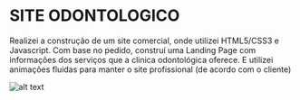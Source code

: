 # SITE ODONTOLOGICO
Realizei a construção de um site comercial, onde utilizei HTML5/CSS3 e Javascript. Com  base no pedido, construí uma Landing Page com informações dos serviços que a clinica odontológica oferece. E utilizei animações fluidas para manter o site profissional (de  acordo com o cliente)

![alt text](https://github.com/nxgabriel/ProjCamisaIA/blob/main/client/src/assets/vitereactintroduction.gif?raw=true)
